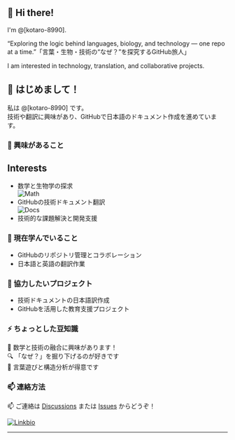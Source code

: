 ## 👋 Hi there!  
I'm @[kotaro-8990].  

“Exploring the logic behind languages, biology, and technology — one repo at a time.”「言葉・生物・技術の“なぜ？”を探究するGitHub旅人」

I am interested in technology, translation, and collaborative projects.
## 👋 はじめまして！
私は @[kotaro-8990] です。  
技術や翻訳に興味があり、GitHubで日本語のドキュメント作成を進めています。

### 👀 興味があること
## Interests  
- 数学と生物学の探求  
  ![Math](https://img.shields.io/badge/Interest-Math-green)
- GitHubの技術ドキュメント翻訳  
  ![Docs](https://img.shields.io/badge/Docs-Translation-yellow)
- 技術的な課題解決と開発支援 

### 🌱 現在学んでいること
- GitHubのリポジトリ管理とコラボレーション  
- 日本語と英語の翻訳作業  

### 💞 協力したいプロジェクト
- 技術ドキュメントの日本語訳作成  
- GitHubを活用した教育支援プロジェクト  

### ⚡ ちょっとした豆知識  
🧠 数学と技術の融合に興味があります！  
🔍 「なぜ？」を掘り下げるのが好きです  
🎨 言葉遊びと構造分析が得意です

### 📫 連絡方法

📫 ご連絡は [Discussions](https://github.com/kotaro-8990/kotaro-8990/discussions) または [Issues](https://github.com/kotaro-8990/kotaro-8990/issues) からどうぞ！

[![Linkbio](https://img.shields.io/badge/Link-InstaBio-blue)](https://instabio.cc/5010908esQ7V8)

---

<!---
kotaro-8990/kotaro-8990 is a ✨ special ✨ repository because its `README.md` (this file) appears on your GitHub profile.
You can click the Preview link to take a look at your changes.
--->
